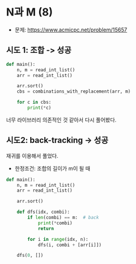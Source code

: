 # N과 M (8)

- 문제: https://www.acmicpc.net/problem/15657

## 시도 1: 조합 -> 성공
```python
def main():
    n, m = read_int_list()
    arr = read_int_list()

    arr.sort()
    cbs = combinations_with_replacement(arr, m)

    for c in cbs:
        print(*c)
```
너무 라이브러리 의존적인 것 같아서 다시 풀어봤다.

## 시도2: back-tracking -> 성공
재귀를 이용해서 풀었다.
- 한정조건: 조합의 길이가 m이 될 때
```python
def main():
    n, m = read_int_list()
    arr = read_int_list()

    arr.sort()

    def dfs(idx, combi):
        if len(combi) == m:  # back
            print(*combi)
            return

        for i in range(idx, n):
            dfs(i, combi + [arr[i]])

    dfs(0, [])
```